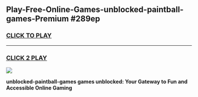 
## Play-Free-Online-Games-unblocked-paintball-games-Premium #289ep
<h3>
<a href="https://premium.freeplayer.one?title=unblocked-paintball-games&ref=8M">CLICK TO PLAY</a></h3>
<hr>

<h3>
<a href="https://premium.freeplayer.one?title=unblocked-paintball-games&ref=8M">CLICK 2 PLAY</a>
  
</h3>

<a href="https://premium.freeplayer.one?title=unblocked-paintball-games&ref=8M"><img src="https://clearcache.store/games.png"></a>


**unblocked-paintball-games games unblocked: Your Gateway to Fun and Accessible Online Gaming**
